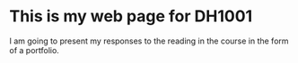 <!DOCTYPE html>
<html>
<head>
<title>Page Title</title>
</head>
<body>

<h1>This is my web page for DH1001</h1>
<p>I am going to present my responses to the reading in the course in the form of a portfolio.</p>

</body>
</html>

